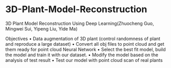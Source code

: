 # 3D-Plant-Model-Reconstruction
3D Plant Model Reconstruction Using Deep Learning(Zhuocheng Guo, Mingwei Sui, Yipeng Liu, Yide Ma)

Objectives
• Data augmentation of 3D plant (control randomness of plant and reproduce a large dataset)
• Convert all obj files to point cloud and get them ready for point cloud Neural Network • Select the best fit model, build the model and train it with our dataset. 
• Modify the model based on the analysis of test result
• Test our model with point cloud scan of real plants
